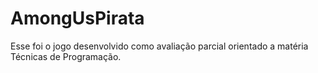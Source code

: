 # AmongUsPirata
Esse foi o jogo desenvolvido como avaliação parcial orientado a matéria Técnicas de Programação.
